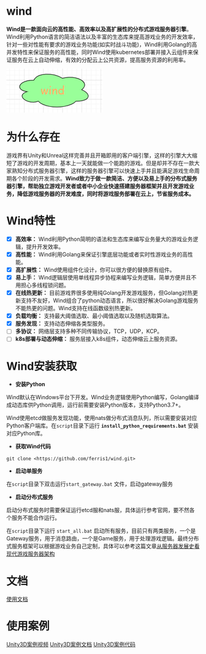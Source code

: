 
# wind

**Wind是一款面向云的高性能、高效率以及高扩展性的分布式游戏服务器引擎**。Wind利用Python语言的简洁语法以及丰富的生态库来提高游戏业务的开发效率，针对一些对性能有要求的游戏业务功能(如实时战斗功能)，Wind利用Golang的高并发特性来保证服务的高性能，同时Wind使用kubernetes部署并接入云组件来保证服务在云上自动伸缩，有效的分配云上公共资源，提高服务资源的利用率。

![wind run](doc/WindLogo.png)

# 为什么存在

游戏界有Unity和Unreal这样完善并且开箱即用的客户端引擎，这样的引擎大大缩短了游戏的开发周期，基本上一天就能做一个能跑的游戏。但是却并不存在一款大家熟知分布式服务器引擎，这样的服务器引擎可以快速上手并且能满足游戏生命周期各个阶段的开发需求。**Wind致力于做一款简洁、方便以及易上手的分布式服务器引擎，帮助独立游戏开发者或者中小企业快速搭建服务器框架并且开发游戏业务，降低游戏服务器的开发难度，同时将游戏服务部署在云上，节省服务成本。**

# Wind特性

- [x]  **高效率：** Wind利用Python简明的语法和生态库来编写业务量大的游戏业务逻辑，提升开发效率。
- [x]  **高性能：** Wind利用Golang来保证引擎底层功能或者实时性游戏业务的高性能。
- [x]  **高扩展性：** Wind使用组件化设计，你可以很方便的替换原有组件。
- [x]  **易上手：** Wind逻辑层使用单线程异步协程来编写业务逻辑，简单方便并且不用担心多线程锁问题。
- [x]  **在线热更新：** 目前游戏界很多使用纯Golang开发游戏服务，但Golang对热更新支持不友好，Wind组合了python动态语言，所以很好解决Golang游戏服务不能热更的问题。Wind支持在线函数级别热更新。
- [x]  **负载均衡：** 支持最大阈值选取、最小阈值选取以及随机选取算法。
- [x]  **服务发现：** 支持动态伸缩各类型服务。
- [ ]  **多协议：** 网络层支持多种不同传输协议，TCP，UDP，KCP。
- [ ]  **k8s部署与动态伸缩：** 服务层接入k8s组件，动态伸缩云上服务资源。

# Wind安装获取

- **安装Python**

Wind默认在Windows平台下开发。Wind业务逻辑使用Python编写，Golang编译成动态库供Python调用，运行前需要安装Python版本，支持Python3.7+。

Wind使用etcd做服务发现功能，使用nats做分布式消息队列，所以需要安装对应Python客户端库。在`script`目录下运行 **`install_python_requirements.bat`**  安装对应Python库。

- **获取Wind代码**

```
git clone <https://github.com/ferris1/wind.git>
```

- **启动单服务**

在`script`目录下双击运行`start_gateway.bat` 文件，启动gateway服务

- **启动分布式服务**

启动分布式服务时需要保证运行etcd服和nats服，具体运行参考官网，要不然各个服务不能合作运行。

在`script`目录下运行 `start_all.bat` 启动所有服务，目前只有两类服务，一个是Gateway服务，用于消息路由，一个是Game服务，用于处理游戏逻辑。最终分布式服务框架可以根据游戏业务自己定制，具体可以参考这篇文章[从服务器发展史看现代游戏服务器架构](https://zhuanlan.zhihu.com/p/500840594)

# 文档

[使用文档](https://www.yuque.com/yuqueyonghu2yz87x/vmgg56/mgw6gc)  

# 使用案例

[Unity3D案例视频](https://www.bilibili.com/video/BV1w541197in/)     [Unity3D案例文档](https://www.yuque.com/yuqueyonghu2yz87x/vmgg56/mudakg)  [Unity3D案例代码](https://github.com/ferris1/WindDemo)
